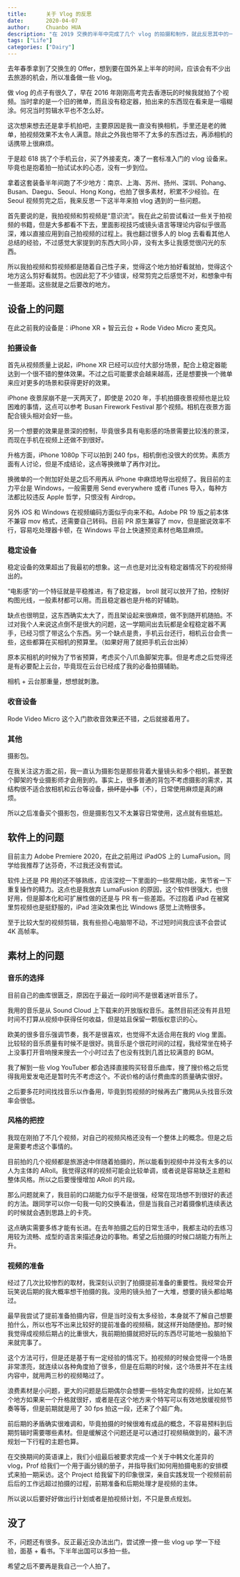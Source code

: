 ```yaml
---
title:      关于 Vlog 的反思
date:       2020-04-07
author:     Chuanbo HUA
description: "在 2019 交换的半年中完成了几个 vlog 的拍摄和制作，就此反思其中的一些问题。"
tags: ["Life"]
categories: ["Dairy"]
---
```






去年春季拿到了交换生的 Offer，想到要在国外呆上半年的时间，应该会有不少出去旅游的机会，所以准备做一些 vlog。

做 vlog 的点子有很久了，早在 2016 年刚刚高考完去香港玩的时候我就拍了个视频。当时拿的是一个旧的微单，而且没有稳定器，拍出来的东西现在看来是一塌糊涂。何况当时剪辑水平也不怎么好。

这次想来想去还是拿手机拍吧，主要原因是我一直没有换相机，手里还是老的微单，拍视频效果不太令人满意。除此之外我也带不了太多的东西过去，再添相机的话携带上很麻烦。

于是趁 618 挑了个手机云台，买了外接麦克，凑了一套标准入门的 vlog 设备来。毕竟也是抱着拍一拍试试水的心态，没有一步到位。

拿着这套装备半年间跑了不少地方：南京、上海、苏州、扬州、深圳、Pohang、Busan、Daegu、Seoul、Hong Kong，也拍了很多素材，积累不少经验。在 Seoul 视频剪完之后，我来反思一下这半年来拍 vlog 遇到的一些问题。

首先要说的是，我拍视频和剪视频是“意识流”。我在此之前尝试看过一些关于拍视频的书籍，但是大多都看不下去，里面影视技巧或镜头语言等理论内容似乎很高深，难以直接应用到自己拍视频的过程上。我也翻过很多人的 blog 去看看其他人总结的经验，不过感觉大家提到的东西大同小异，没有太多让我感觉很闪光的东西。

所以我拍视频和剪视频都是随着自己性子来，觉得这个地方拍好看就拍，觉得这个地方这么剪好看就剪。也因此犯了不少错误，经常剪完之后感觉不对，和想象中有一些差距。这些就是之后要改的地方。

## 设备上的问题

在此之前我的设备是：iPhone XR + 智云云台 + Rode Video Micro 麦克风。

### 拍摄设备

首先从视频质量上说起，iPhone XR 已经可以应付大部分场景，配合上稳定器能达到一个很不错的整体效果。不过之后可能要求会越来越高，还是想要换一个微单来应对更多的场景和获得更好的效果。

iPhone 夜景尿崩不是一天两天了，即使是 2020 年，手机拍摄夜景视频也是比较困难的事情，这点可以参考 Busan Firework Festival 那个视频。相机在夜景方面配合镜头相对会好一些。

另一个想要的效果是景深的控制，毕竟很多具有电影感的场景需要比较浅的景深，而现在手机在视频上还做不到很好。

升格方面，iPhone 1080p 下可以拍到 240 fps，相机倒也没很大的优势。素质方面有人讨论，但是不成结论，这点等换微单了再作对比。

换微单的一个附加好处是之后不用再从 iPhone 中麻烦地导出视频了。我目前的主力平台是 Windows，一般需要用 Send everywhere 或者 iTunes 导入，每种方法都比较违反 Apple 哲学，只恨没有 Airdrop。

另外 iOS 和 Windows 在视频编码方面似乎向来不和。Adobe PR 19 版之前本体不兼容 mov 格式，还需要自己转码。目前 PR 原生兼容了 mov，但是据说效率不行，容易吃处理器卡顿，在 Windows 平台上快速预览素材也略显麻烦。

### 稳定设备

稳定设备的效果超出了我最初的想象。这一点也是对比没有稳定器情况下的视频得出的。

“电影感”的一个特征就是平稳推进，有了稳定器， broll 就可以放开了拍，控制好构图光线，一般素材都可以用。而且稳定器也是升格的好辅助。

缺点也很明显，这东西确实太大了，而且架设起来很麻烦，做不到随开机随拍。不过对我个人来说这点倒不是很大的问题，这一学期间出去玩都是全程稳定器不离手，已经习惯了带这么个东西。另一个缺点是贵，手机云台还行，相机云台会贵一些，这些都算在买相机的预算里。（如果好用了就把手机云台出掉）

原本买相机的时候为了节省预算，考虑买个八爪鱼脚架完事。但是考虑之后觉得还是有必要配上云台，毕竟现在云台已经成了我的必备拍摄辅助。

相机 + 云台那重量，想想就刺激。

### 收音设备

Rode Video Micro 这个入门款收音效果还不错，之后就接着用了。

### 其他

摄影包。

在我关注这方面之前，我一直认为摄影包是那些背着大量镜头和多个相机，甚至数个脚架的专业摄影师才会用到的。事实上，很多普通的背包不考虑摄影的需求，其结构很不适合放相机和云台等设备，~~损坏是小事~~（不），日常使用麻烦是真的麻烦。

所以之后准备买个摄影包，但是摄影包又不太兼容日常使用，这点就有些尴尬。

## 软件上的问题

目前主力 Adobe Premiere 2020，在此之前用过 iPadOS 上的 LumaFusion。同学给我推荐了达芬奇，不过我还没有尝试。

软件上还是 PR 用的还不够熟练，应该深挖一下里面的一些常用功能，来节省一下重复操作的精力。这点也是我放弃 LumaFusion 的原因，这个软件很强大，也很好用，但是脚本化和可扩展性做的还是与 PR 有一些差距。不过抱着 iPad 在被窝里剪视频也是挺舒服的，iPad 渲染效果也比 Windows 感觉上流畅很多。

至于比较大型的视频剪辑，我有些担心电脑带不动，不过短时间我应该不会尝试 4K 高帧率。

## 素材上的问题

### 音乐的选择

目前自己的曲库很匮乏，原因在于最近一段时间不是很着迷听音乐了。

我用的音乐是从 Sound Cloud 上下载来的开放版权音乐。虽然目前还没有并且短时间不打算从视频中获得任何收益，但是姑且保留一颗版权意识的心。

欧美的很多音乐强调节奏，我不是很喜欢，也觉得不太适合用在我的 vlog 里面。比较轻的音乐质量有时候不是很好。挑音乐是个很花时间的过程，我经常坐在椅子上没事打开音响搜来搜去一个小时过去了也没有找到几首比较满意的 BGM。

我了解到一些 vlog YouTuber 都会选择直接购买轻音乐曲库，搜了搜价格之后觉得我用爱发电还是暂时先不考虑这个。不说价格的话付费曲库的质量确实很好。

之后要多花时间找找音乐以作备用，毕竟到剪视频的时候再去广撒网从头找音乐效率会很低。

### 风格的把控

我现在刚拍了不几个视频，对自己的视频风格还没有一个整体上的概念。但是之后是需要考虑这个事情的。

目前拍的几个视频都是旅游途中伴随着拍摄的，所以能看到视频中并没有太多的以人为主体的 ARoll。我觉得这样的视频可能会比较单调，或者说是容易缺乏主题和整体风格。所以之后要慢慢增加 ARoll 的片段。

那么问题就来了，我目前的口胡能力似乎不是很强，经常在现场想不到很好的表述的方法。跟同学可以你一句我一句的交换看法，但是当我自己对着摄像机连续表达的时候就会遇到思路上的卡壳。

这点确实需要多练才能有长进。在去年拍摄之后的日常生活中，我都主动的去练习用较为流畅、成型的语言来描述身边的事物。希望之后拍摄的时候口胡能力有所上升。

### 视频的准备

经过了几次比较惨烈的取材，我深刻认识到了拍摄提前准备的重要性。我经常会开玩笑说后期的我大概率想干拍摄的我。没用的镜头拍了一大堆，想要的镜头都给略过。

最早我尝试了提前准备拍摄内容，但是当时没有太多经验，本身就不了解自己想要拍什么，所以也写不出来比较好的提前准备的视频稿，就这样开始随便拍。那时候我觉得成视频后期占的比重很大，我前期拍摄就把好玩的东西尽可能地一股脑拍下来就完事了。

这个方法可行，但是还是基于有一定经验的情况下。拍视频的时候会觉得一个场景非常漂亮，就连续以各种角度拍了很多，但是在后期的时候，这个场景并不在主线内容中，就用两三秒的视频略过了。

浪费素材是小问题，更大的问题是后期偶尔会想要一些特定角度的视频，比如在某个地方如果来一个升格就很好，或者是在这个地方来个特写可以有效地放缓视频节奏等等，但是前期就是用了 30 fps 拍这一段，还来了个超广角。

前后期的矛盾确实很难调和，毕竟拍摄的时候很难有成品的概念，不容易预料到后期剪辑时需要哪些素材。但是缓解这个问题还是可以通过打视频稿做到的，最不济规划一下行程的主题也算。

在交换期间的英语课上，我们小组最后被要求完成一个关于中韩文化差异的 vlog，Prof 给我们一个用于画分镜的册子，并指导我们如何用拍摄电影的安排模式来拍一期采访。这个 Project 给我留下的印象很深，亲自实践发现一个视频前前后后的工作远超过拍摄的过程，前期准备和后期处理才是视频的主体。

所以说以后要好好做出行计划或者是拍视频计划，不只是景点规划。

## 没了

不，问题还有很多。反正最近没办法出门，尝试撩一撩一些 vlog up 学一下经验，面基 + 看书。下半年出国可以多拍一些。

希望之后不要再是我自己一个人拍了。